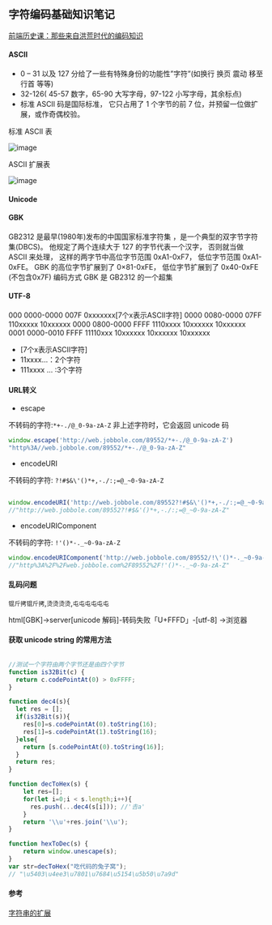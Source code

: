 ## 字符编码基础知识笔记

[前端历史课：那些来自洪荒时代的编码知识](http://web.jobbole.com/89552/)

#### ASCII

- 0 – 31 以及 127 分给了一些有特殊身份的功能性”字符”(如换行 换页 震动 移至行首 等等)
- 32-126( 45-57 数字，65-90 大写字母，97-122 小写字母，其余标点)
- 标准 ASCII 码是国际标准， 它只占用了 1 个字节的前 7 位，并预留一位做扩展，或作奇偶校验。


标准 ASCII 表

![image]('./ASCII.jpg')

ASCII 扩展表

![image]('./ASCII.gif')

#### Unicode


#### GBK
GB2312 是最早(1980年)发布的中国国家标准字符集 ，是一个典型的双字节字符集(DBCS)。
他规定了两个连续大于 127 的字节代表一个汉字， 否则就当做 ASCII 来处理， 这样的两字节中高位字节范围 0xA1-0xF7， 低位字节范围 0xA1-0xFE。
GBK 的高位字节扩展到了 0×81-0xFE， 低位字节扩展到了 0x40-0xFE (不包含0x7F) 编码方式
GBK 是 GB2312 的一个超集

#### UTF-8


000 0000-0000 007F	0xxxxxxx[7个x表示ASCII字符]
0000 0080-0000 07FF	110xxxxx 10xxxxxx
0000 0800-0000 FFFF	1110xxxx 10xxxxxx 10xxxxxx
0001 0000-0010 FFFF	11110xxx 10xxxxxx 10xxxxxx 10xxxxxx


- [7个x表示ASCII字符]
- 11xxxx...：2个字符
- 111xxxx ... :3个字符

#### URL转义

- escape

不转码的字符:`*+-./@_0-9a-zA-Z`
非上述字符时，它会返回 unicode 码

```javascript
window.escape('http://web.jobbole.com/89552/*+-./@_0-9a-zA-Z')
"http%3A//web.jobbole.com/89552/*+-./@_0-9a-zA-Z"

```


- encodeURI

不转码的字符: `?!#$&\'()*+,-./:;=@_~0-9a-zA-Z`

```javascript

window.encodeURI('http://web.jobbole.com/89552?!#$&\'()*+,-./:;=@_~0-9a-zA-Z')
//"http://web.jobbole.com/89552?!#$&'()*+,-./:;=@_~0-9a-zA-Z"

```


- encodeURIComponent

不转码的字符: `!'()*-._~0-9a-zA-Z`

```javascript
window.encodeURIComponent('http://web.jobbole.com/89552/!\'()*-._~0-9a-zA-Z')
//"http%3A%2F%2Fweb.jobbole.com%2F89552%2F!'()*-._~0-9a-zA-Z"
```


#### 乱码问题

 `锟斤拷锟斤拷`,`烫烫烫烫`,`屯屯屯屯屯屯`

 html[GBK]->server[unicode 解码]-转码失败「U+FFFD」-[utf-8] ->浏览器


#### 获取 unicode string 的常用方法


```javascript

//测试一个字符由两个字节还是由四个字节
function is32Bit(c) {
  return c.codePointAt(0) > 0xFFFF;
}

function dec4(s){
  let res = [];
  if(is32Bit(s)){
    res[0]=s.codePointAt(0).toString(16);
    res[1]=s.codePointAt(1).toString(16);
  }else{
    return [s.codePointAt(0).toString(16)];
  }
  return res;
}

function decToHex(s) {
    let res=[];
    for(let i=0;i < s.length;i++){
      res.push(...dec4(s[i])); //'𠮷a'
    }
    return '\\u'+res.join('\\u');
}

function hexToDec(s) {
    return window.unescape(s);
}
var str=decToHex("吃代码的兔子窝");
// "\u5403\u4ee3\u7801\u7684\u5154\u5b50\u7a9d"

```

#### 参考
[字符串的扩展](http://es6.ruanyifeng.com/#docs/string)